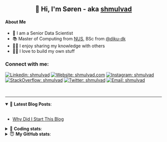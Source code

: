<h2 align="center">
	👋 Hi, I'm Søren - aka <a href="https://shmulvad.com">shmulvad</a>
</h2>

#### About Me
- 🤖 I am a Senior Data Scientist
- 📚 Master of Computing from [NUS], BSc from [@diku-dk]
- 👨‍🏫 I enjoy sharing my knowledge with others
- 👨‍💻 I love to build my own stuff

### Connect with me:

[![Linkedin: shmulvad](https://img.shields.io/badge/shmulvad-blue?style=flat&logo=Linkedin&logoColor=white)][linkedin]
[![Website: shmulvad.com](https://img.shields.io/badge/shmulvad.com-47CCCC?&style=flat&logo=Google-Chrome&logoColor=white)][website]
[![Instagram: shmulvad](https://img.shields.io/badge/-@shmulvad-purple?style=flat&logo=Instagram&logoColor=white)][instagram]
[![StackOverflow: shmulvad](https://img.shields.io/badge/shmulvad-FE7A16?style=flat&logo=stack-overflow&logoColor=white)][stackOverflow]
[![Twitter: shmulvad](https://img.shields.io/badge/@shmulvad-1ca0f1?style=flat&logo=twitter&logoColor=white)][twitter]
[![Email: shmulvad](https://img.shields.io/badge/shmulvad-D14836?style=flat&logo=gmail&logoColor=white)][mail]

<br />

---

<details open>
 <summary>📕 <b>Latest Blog Posts</b>: </summary>

<br>

<!-- BLOG-POST-LIST:START -->
- [Why Did I Start This Blog](https://shmulvad.com/blog/why-did-start-this-blog)
<!-- BLOG-POST-LIST:END -->

</details>

<!-- --- -->

<details>
 <summary>🤖 <b>Coding stats</b>: </summary>

<br>

NOTE: Doesn't track coding at work or work done in environments such as Jupyter Notebooks.

<!--START_SECTION:waka-->
![Code Time](http://img.shields.io/badge/Code%20Time-2%2C945%20hrs%207%20mins-blue)

**I'm an Early 🐤** 

```text
🌞 Morning                1850 commits        ███████░░░░░░░░░░░░░░░░░░   27.26 % 
🌆 Daytime                2833 commits        ██████████░░░░░░░░░░░░░░░   41.74 % 
🌃 Evening                1498 commits        ██████░░░░░░░░░░░░░░░░░░░   22.07 % 
🌙 Night                  606 commits         ██░░░░░░░░░░░░░░░░░░░░░░░   08.93 % 
```


📊 **This Week I Spent My Time On** 

```text
💬 Programming Languages: 
Python                   3 hrs 13 mins       █████████████░░░░░░░░░░░░   50.36 % 
Other                    1 hr 33 mins        ██████░░░░░░░░░░░░░░░░░░░   24.49 % 
TypeScript               36 mins             ██░░░░░░░░░░░░░░░░░░░░░░░   09.39 % 
YAML                     20 mins             █░░░░░░░░░░░░░░░░░░░░░░░░   05.42 % 
TOML                     13 mins             █░░░░░░░░░░░░░░░░░░░░░░░░   03.56 % 

🔥 Editors: 
VS Code                  4 hrs 51 mins       ███████████████████░░░░░░   76.14 % 
Zsh                      1 hr 30 mins        ██████░░░░░░░░░░░░░░░░░░░   23.48 % 
Sublime Text             1 min               ░░░░░░░░░░░░░░░░░░░░░░░░░   00.38 % 

🐱‍💻 Projects: 
km24-core                3 hrs 45 mins       ███████████████░░░░░░░░░░   58.92 % 
company-scrapers         2 hrs 36 mins       ██████████░░░░░░░░░░░░░░░   40.70 % 
zshrc-config             1 min               ░░░░░░░░░░░░░░░░░░░░░░░░░   00.38 % 
```


 Last Updated on 28/11/2024 18:51:47 UTC
<!--END_SECTION:waka-->

</details>

<!-- --- -->

<details>
 <summary>😇 <b>My GitHub stats</b>: </summary>

<br>

<img align="left" alt="shmulvad's Github Stats" src="https://github-readme-stats.vercel.app/api?username=shmulvad&show_icons=true&hide_border=true" />

</details>



[website]: https://shmulvad.com
[twitter]: https://twitter.com/shmulvad
[linkedin]: https://linkedin.com/in/shmulvad
[instagram]: https://instagram.com/shmulvad
[stackOverflow]: https://stackoverflow.com/users/9248793/shmulvad
[mail]: mailto:shmulvad@gmail.com
[@diku-dk]: https://github.com/diku-dk
[github]: https://github.com/shmulvad
[NUS]: https://www.nus.edu.sg
